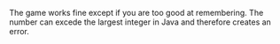 The game works fine except if you are too good at remembering. The number can excede the largest integer in Java and therefore creates an error.

